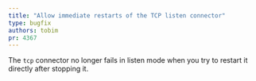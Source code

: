 ```yaml
---
title: "Allow immediate restarts of the TCP listen connector"
type: bugfix
authors: tobim
pr: 4367
---
```


The `tcp` connector no longer fails in listen mode when you try to restart it
directly after stopping it.
